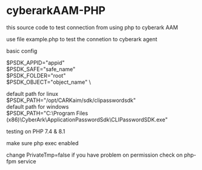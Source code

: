 # cyberarkAAM-PHP

this source code to test connection from using php to cyberark AAM

use file example.php to test the connetion to cyberark agent

basic config

$PSDK_APPID="appid" \
$PSDK_SAFE="safe_name" \
$PSDK_FOLDER="root" \
$PSDK_OBJECT="object_name" \

default path for linux \
$PSDK_PATH="/opt/CARKaim/sdk/clipasswordsdk" \
default path for windows \
$PSDK_PATH="C:\\Program Files (x86)\\CyberArk\\ApplicationPasswordSdk\\CLIPasswordSDK.exe"


testing on PHP 7.4 & 8.1

make sure php exec enabled


change PrivateTmp=false if you have problem on permission
check on php-fpm service 
